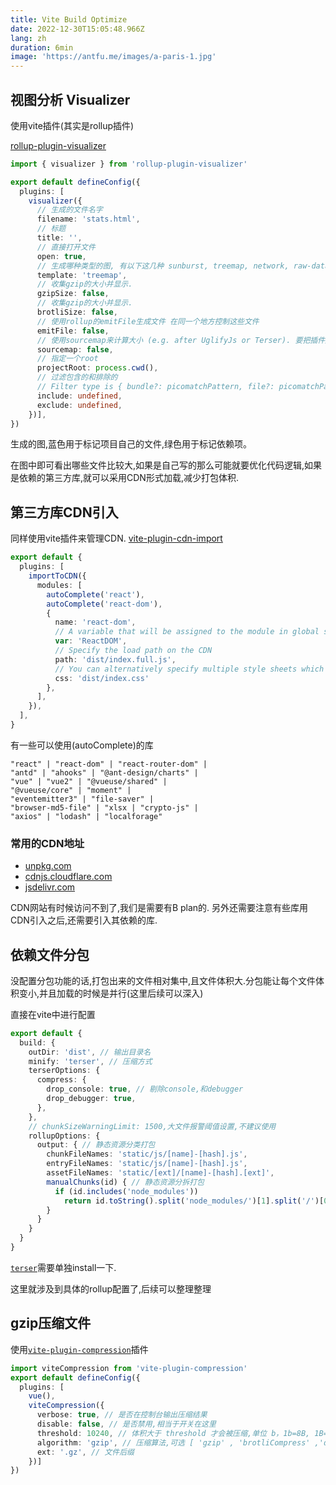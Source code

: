 ```yaml
---
title: Vite Build Optimize
date: 2022-12-30T15:05:48.966Z
lang: zh
duration: 6min
image: 'https://antfu.me/images/a-paris-1.jpg'
---
```


## 视图分析 Visualizer

使用vite插件(其实是rollup插件)

 [rollup-plugin-visualizer](https://www.npmjs.com/package/rollup-plugin-visualizer)

```ts
import { visualizer } from 'rollup-plugin-visualizer'

export default defineConfig({
  plugins: [
    visualizer({
      // 生成的文件名字
      filename: 'stats.html',
      // 标题
      title: '',
      // 直接打开文件
      open: true,
      // 生成哪种类型的图, 有以下这几种 sunburst, treemap, network, raw-data, list.
      template: 'treemap',
      // 收集gzip的大小并显示.
      gzipSize: false,
      // 收集gzip的大小并显示.
      brotliSize: false,
      // 使用rollup的emitFile生成文件 在同一个地方控制这些文件
      emitFile: false,
      // 使用sourcemap来计算大小 (e.g. after UglifyJs or Terser). 要把插件放在最后使用.
      sourcemap: false,
      // 指定一个root
      projectRoot: process.cwd(),
      // 过滤包含的和排除的
      // Filter type is { bundle?: picomatchPattern, file?: picomatchPattern }
      include: undefined,
      exclude: undefined,
    })],
})
```

生成的图,蓝色用于标记项目自己的文件,绿色用于标记依赖项。

在图中即可看出哪些文件比较大,如果是自己写的那么可能就要优化代码逻辑,如果是依赖的第三方库,就可以采用CDN形式加载,减少打包体积.

## 第三方库CDN引入

同样使用vite插件来管理CDN.
[vite-plugin-cdn-import](https://www.npmjs.com/package/vite-plugin-cdn-import)
```ts
export default {
  plugins: [
    importToCDN({
      modules: [
        autoComplete('react'),
        autoComplete('react-dom'),
        {
          name: 'react-dom',
          // A variable that will be assigned to the module in global scope, Rollup requires this
          var: 'ReactDOM',
          // Specify the load path on the CDN
          path: 'dist/index.full.js',
          // You can alternatively specify multiple style sheets which will be loaded from the CDN
          css: 'dist/index.css'
        },
      ],
    }),
  ],
}
```
有一些可以使用(autoComplete)的库
```
"react" | "react-dom" | "react-router-dom" | 
"antd" | "ahooks" | "@ant-design/charts" | 
"vue" | "vue2" | "@vueuse/shared" | 
"@vueuse/core" | "moment" | 
"eventemitter3" | "file-saver" | 
"browser-md5-file" | "xlsx | "crypto-js" |
"axios" | "lodash" | "localforage"
```

### 常用的CDN地址
- [unpkg.com](//unpkg.com)
- [cdnjs.cloudflare.com](//cdnjs.cloudflare.com)
- [jsdelivr.com](//www.jsdelivr.com)

CDN网站有时候访问不到了,我们是需要有B plan的.
另外还需要注意有些库用CDN引入之后,还需要引入其依赖的库.

## 依赖文件分包

没配置分包功能的话,打包出来的文件相对集中,且文件体积大.分包能让每个文件体积变小,并且加载的时候是并行(这里后续可以深入)

直接在vite中进行配置
```ts
export default {
  build: {
    outDir: 'dist', // 输出目录名
    minify: 'terser', // 压缩方式
    terserOptions: {
      compress: {
        drop_console: true, // 剔除console,和debugger
        drop_debugger: true,
      },
    },
    // chunkSizeWarningLimit: 1500,大文件报警阈值设置,不建议使用
    rollupOptions: {
      output: { // 静态资源分类打包
        chunkFileNames: 'static/js/[name]-[hash].js',
        entryFileNames: 'static/js/[name]-[hash].js',
        assetFileNames: 'static/[ext]/[name]-[hash].[ext]',
        manualChunks(id) { // 静态资源分拆打包
          if (id.includes('node_modules'))
            return id.toString().split('node_modules/')[1].split('/')[0].toString()
        }
      }
    }
  }
}
```
[`terser`](https://www.npmjs.com/package/terser)需要单独install一下.

这里就涉及到具体的rollup配置了,后续可以整理整理

## gzip压缩文件

使用[`vite-plugin-compression`](https://github.com/vbenjs/vite-plugin-compression)插件

```ts
import viteCompression from 'vite-plugin-compression'
export default defineConfig({
  plugins: [
    vue(),
    viteCompression({
      verbose: true, // 是否在控制台输出压缩结果
      disable: false, // 是否禁用,相当于开关在这里
      threshold: 10240, // 体积大于 threshold 才会被压缩,单位 b，1b=8B, 1B=1024KB  那我们这里相当于 9kb多吧，就会压缩
      algorithm: 'gzip', // 压缩算法,可选 [ 'gzip' , 'brotliCompress' ,'deflate' , 'deflateRaw']
      ext: '.gz', // 文件后缀
    })]
})
```
